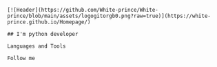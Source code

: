     [![Header](https://github.com/White-prince/White-prince/blob/main/assets/logogitorgb0.png?raw=true)](https://white-prince.github.io/Homepage/)

    ## I'm python developer

    Languages and Tools

    Follow me